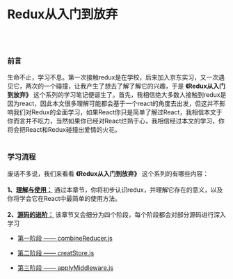 # Redux从入门到放弃
</br>
</br>

### 前言
生命不止，学习不息。第一次接触redux是在学校，后来加入京东实习，又一次遇见它，两次的一个碰撞，让我产生了想去了解了解它的兴趣，于是 **《Redux从入门到放弃》** 这个系列的学习笔记便诞生了。首先，我相信绝大多数人接触到redux是因为react，因此本文很多理解可能都会基于一个react的角度去出发，但这并不影响我们对Redux的全面学习，如果React你只是简单了解过React，我相信本文于你而言并不吃力，当然如果你已经对React烂熟于心，我相信经过本文的学习，你将会把React和Redux碰撞出爱情的火花。
</br>
</br>
### 学习流程
废话不多说，我们来看看 **《Redux从入门到放弃》** 这个系列的有哪些内容：
</br>
</br>
**1、[理解与使用：](https://github.com/Shmily-HJT/Redux-study/tree/master/%E7%90%86%E8%A7%A3%E4%B8%8E%E4%BD%BF%E7%94%A8%EF%BC%88%E4%B8%80%EF%BC%89)** 通过本章节，你将初步认识redux，并理解它存在的意义，以及你将学会它在React中最简单的使用方法。
</br>
</br>
**2、[源码的进阶：](https://github.com/Shmily-HJT/Redux-study/tree/master/%E6%BA%90%E7%A0%81%E7%9A%84%E8%BF%9B%E9%98%B6%EF%BC%88%E4%BA%8C%EF%BC%89)** 该章节又会细分为四个阶段，每个阶段都会对部分源码进行深入学习
</br>
- [第一阶段 —— combineReducer.js](https://github.com/Shmily-HJT/Redux-study/tree/master/%E6%BA%90%E7%A0%81%E7%9A%84%E8%BF%9B%E9%98%B6%EF%BC%88%E4%BA%8C%EF%BC%89/%E7%AC%AC%E4%B8%80%E9%98%B6%E6%AE%B5%20%E2%80%94%E2%80%94%20combineReducer.js)

- [第二阶段 —— creatStore.js](https://github.com/Shmily-HJT/Redux-study/tree/master/%E6%BA%90%E7%A0%81%E7%9A%84%E8%BF%9B%E9%98%B6%EF%BC%88%E4%BA%8C%EF%BC%89/%E7%AC%AC%E4%BA%8C%E9%98%B6%E6%AE%B5%20%E2%80%94%E2%80%94%20creatStore.js)

- [第三阶段 —— applyMiddleware.js](https://github.com/Shmily-HJT/Redux-study/tree/master/%E6%BA%90%E7%A0%81%E7%9A%84%E8%BF%9B%E9%98%B6%EF%BC%88%E4%BA%8C%EF%BC%89/%E7%AC%AC%E4%B8%89%E9%98%B6%E6%AE%B5%20%E2%80%94%E2%80%94%20applyMiddleware.js)
